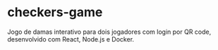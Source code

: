 # checkers-game
Jogo de damas interativo para dois jogadores com login por QR code, desenvolvido com React, Node.js e Docker.
